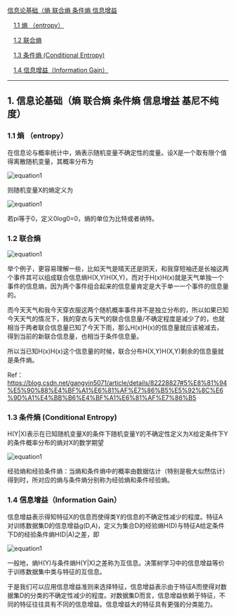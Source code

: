 [信息论基础（熵 联合熵 条件熵 信息增益](#1)

　[1.1 熵 （entropy）](#2)
  
　[1.2 联合熵](#3)
 
　[1.3 条件熵 (Conditional Entropy)](#4)

　[1.4 信息增益（Information Gain）](#5)
 
 ----------------------------------------------------------------------------------------------------------------
 
<h2 id='1'> 1. 信息论基础（熵 联合熵 条件熵 信息增益 基尼不纯度） </h2>

<h3 id='2'> 1.1 熵 （entropy） </h3>

在信息论与概率统计中，熵表示随机变量不确定性的度量。设X是一个取有限个值得离散随机变量，其概率分布为

  ![equation1](https://github.com/npk123/Algorithm-datawhale/blob/master/images/Capture.JPG)

则随机变量X的熵定义为

  ![equation1](https://github.com/npk123/Algorithm-datawhale/blob/master/images/Capture1.JPG)

若pi等于0，定义0log0=0，熵的单位为比特或者纳特。

<h3 id='3'> 1.2 联合熵 </h3>

  ![equation1](https://github.com/npk123/Algorithm-datawhale/blob/master/images/Capture4.JPG)

举个例子，更容易理解一些，比如天气是晴天还是阴天，和我穿短袖还是长袖这两个事件其可以组成联合信息熵H(X,Y)H(X,Y)，而对于H(x)H(x)就是天气单独一个事件的信息熵，因为两个事件组合起来的信息量肯定是大于单一一个事件的信息量的。 

而今天天气和我今天穿衣服这两个随机概率事件并不是独立分布的，所以如果已知今天天气的情况下，我的穿衣与天气的联合信息量/不确定程度是减少了的，也就相当于两者联合信息量已知了今天下雨，那么H(x)H(x)的信息量就应该被减去，得到当前的新联合信息量，也相当于条件信息量。 

所以当已知H(x)H(x)这个信息量的时候，联合分布H(X,Y)H(X,Y)剩余的信息量就是条件熵。

Ref：https://blog.csdn.net/gangyin5071/article/details/82228827#5%E8%81%94%E5%90%88%E4%BF%A1%E6%81%AF%E7%86%B5%E5%92%8C%E6%9D%A1%E4%BB%B6%E4%BF%A1%E6%81%AF%E7%86%B5

<h3 id='4'> 1.3 条件熵 (Conditional Entropy) </h3>

H(Y|X)表示在已知随机变量X的条件下随机变量Y的不确定性定义为X给定条件下Y的条件概率分布的熵对X的数学期望

  ![equation1](https://github.com/npk123/Algorithm-datawhale/blob/master/images/Capture2.JPG)

经验熵和经验条件熵：当熵和条件熵中的概率由数据估计（特别是极大似然估计）得到时，所对应的熵与条件熵分别称为经验熵和条件经验熵。

<h3 id='5'> 1.4 信息增益（Information Gain） </h3>

信息增益表示得知特征X的信息而使得类Y的信息的不确定性减少的程度。特征A对训练数据集D的信息增益g(D,A)，定义为集合D的经验熵H(D)与特征A给定条件下D的经验条件熵H(D|A)之差，即

  ![equation1](https://github.com/npk123/Algorithm-datawhale/blob/master/images/Capture3.JPG)

一般地，熵H(Y)与条件熵H(Y|X)之差称为互信息。决策树学习中的信息增益等价于训练数据集中类与特征的互信息。

于是我们可以应用信息增益准则来选择特征，信息增益表示由于特征A而使得对数据集D的分类的不确定性减少的程度。对数据集D而言，信息增益依赖于特征，不同的特征往往具有不同的信息增益。信息增益大的特征具有更强的分类能力。
